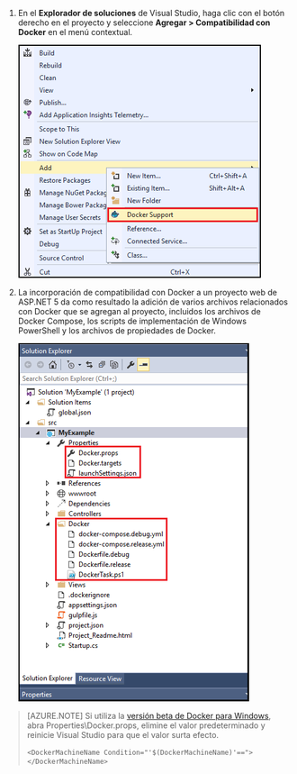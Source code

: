 1. En el **Explorador de soluciones** de Visual Studio, haga clic con el botón derecho en el proyecto y seleccione **Agregar > Compatibilidad con Docker** en el menú contextual.

    ![Incorporación del menú contextual de compatibilidad con Docker](media/vs-azure-tools-docker-add-docker-support/docker-support-context-menu.png)

1. La incorporación de compatibilidad con Docker a un proyecto web de ASP.NET 5 da como resultado la adición de varios archivos relacionados con Docker que se agregan al proyecto, incluidos los archivos de Docker Compose, los scripts de implementación de Windows PowerShell y los archivos de propiedades de Docker.

    ![Archivos de Docker agregados al proyecto](media/vs-azure-tools-docker-add-docker-support/docker-files-added.png)
    
> [AZURE.NOTE] Si utiliza la [versión beta de Docker para Windows](https://beta.docker.com), abra Properties\\Docker.props, elimine el valor predeterminado y reinicie Visual Studio para que el valor surta efecto.
> 
> ```
> <DockerMachineName Condition="'$(DockerMachineName)'=="></DockerMachineName>
> ```

<!---HONumber=AcomDC_0622_2016-->
